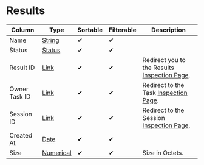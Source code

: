 # Results

| Column | Type | Sortable | Filterable | Description |
| -------- | -------- | -------- | -------- | -------- |
| Name | [String](../6.DataGrids/3.columns.md#simple-columns) | ✔ | ✔ | |
| Status | [Status](../6.DataGrids/3.columns.md#status-columns) | ✔ | ✔ | |
| Result ID | [Link](../6.DataGrids/3.columns.md#link-columns) | ✔ | ✔ | Redirect you to the Results [Inspection Page](../5.inspection-page.md). |
| Owner Task ID | [Link](../6.DataGrids/3.columns.md#link-columns) | ✔ | ✔ | Redirect to the Task [Inspection Page](../5.inspection-page.md). |
| Session ID | [Link](../6.DataGrids/3.columns.md#link-columns) | ✔ | ✔ | Redirect to the Session [Inspection Page](../5.inspection-page.md). |
| Created At | [Date](../6.DataGrids/3.columns.md#date-columns) | ✔ | ✔ | |
| Size | [Numerical](../6.DataGrids/3.columns.md#simple-columns) | ✔ | ✔ | Size in Octets. |